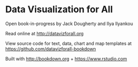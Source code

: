 # Data Visualization for All  

Open book-in-progress by Jack Dougherty and Ilya Ilyankou

Read online at <http://datavizforall.org>

View source code for text, data, chart and map templates at <https://github.com/datavizforall-bookdown>

Built with <http://bookdown.org> + <https://www.rstudio.com>
